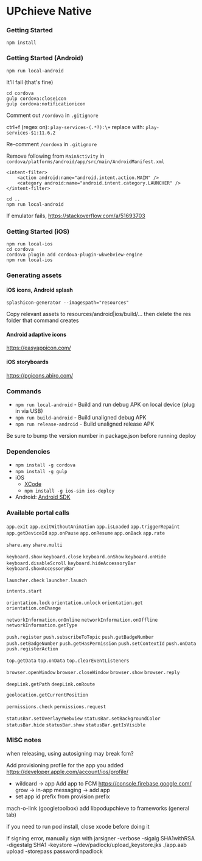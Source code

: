 # UPchieve Native

### Getting Started
```
npm install
```

### Getting Started (Android)
```
npm run local-android
```

It'll fail (that's fine)

```
cd cordova
gulp cordova:closeicon
gulp cordova:notificationicon
```

Comment out `/cordova` in `.gitignore`

ctrl+f (regex on): `play-services-(.*?):\+`
replace with: `play-services-$1:11.6.2`

Re-comment `/cordova` in `.gitignore`

Remove following from `MainActivity` in `cordova/platforms/android/app/src/main/AndroidManifest.xml`
```
<intent-filter>
    <action android:name="android.intent.action.MAIN" />
    <category android:name="android.intent.category.LAUNCHER" />
</intent-filter>
```

```
cd ..
npm run local-android
```

If emulator fails, https://stackoverflow.com/a/51693703


### Getting Started (iOS)
```
npm run local-ios
cd cordova
cordova plugin add cordova-plugin-wkwebview-engine
npm run local-ios
```

### Generating assets
#### iOS icons, Android splash
```
splashicon-generator --imagespath="resources"
```

Copy relevant assets to resources/android|ios/build/... then delete the res folder that command creates

#### Android adaptive icons
https://easyappicon.com/

#### iOS storyboards
https://pgicons.abiro.com/

### Commands

  - `npm run local-android` - Build and run debug APK on local device (plug in via USB)
  - `npm run build-android` - Build unaligned debug APK
  - `npm run release-android` - Build unaligned release APK

Be sure to bump the version number in package.json before running deploy

### Dependencies

  - `npm install -g cordova`
  - `npm install -g gulp`
  - iOS
    - [XCode](https://developer.apple.com/xcode/)
    - `npm install -g ios-sim ios-deploy`
  - Android:
    [Android SDK](https://developer.android.com/sdk/installing/index.html)

### Available portal calls
 `app.exit`
 `app.exitWithoutAnimation`
 `app.isLoaded`
 `app.triggerRepaint`
 `app.getDeviceId`
 `app.onPause`
 `app.onResume`
 `app.onBack`
 `app.rate`

 `share.any`
 `share.multi`

 `keyboard.show`
 `keyboard.close`
 `keyboard.onShow`
 `keyboard.onHide`
 `keyboard.disableScroll`
 `keyboard.hideAccessoryBar`
 `keyboard.showAccessoryBar`

 `launcher.check`
 `launcher.launch`

 `intents.start`

 `orientation.lock`
 `orientation.unlock`
 `orientation.get`
 `orientation.onChange`

 `networkInformation.onOnline`
 `networkInformation.onOffline`
 `networkInformation.getType`

 `push.register`
 `push.subscribeToTopic`
 `push.getBadgeNumber`
 `push.setBadgeNumber`
 `push.getHasPermission`
 `push.setContextId`
 `push.onData`
 `push.registerAction`

 `top.getData`
 `top.onData`
 `top.clearEventListeners`

 `browser.openWindow`
 `browser.closeWindow`
 `browser.show`
 `browser.reply`

 `deepLink.getPath`
 `deepLink.onRoute`

 `geolocation.getCurrentPosition`

 `permissions.check`
 `permissions.request`

 `statusBar.setOverlaysWebview`
 `statusBar.setBackgroundColor`
 `statusBar.hide`
 `statusBar.show`
 `statusBar.getIsVisible`

### MISC notes
when releasing, using autosigning may break fcm?

Add provisioning profile for the app you added https://developer.apple.com/account/ios/profile/
  - wildcard -> app
Add app to FCM https://console.firebase.google.com/ grow -> in-app messaging -> add app
  - set app id prefix from provision prefix

mach-o-link (googletoolbox) add libpodupchieve to frameworks (general tab)

if you need to run pod install, close xcode before doing it


if signing error, manually sign with
jarsigner -verbose -sigalg SHA1withRSA -digestalg SHA1 -keystore ~/dev/padlock/upload_keystore.jks ./app.aab upload -storepass passwordinpadlock
